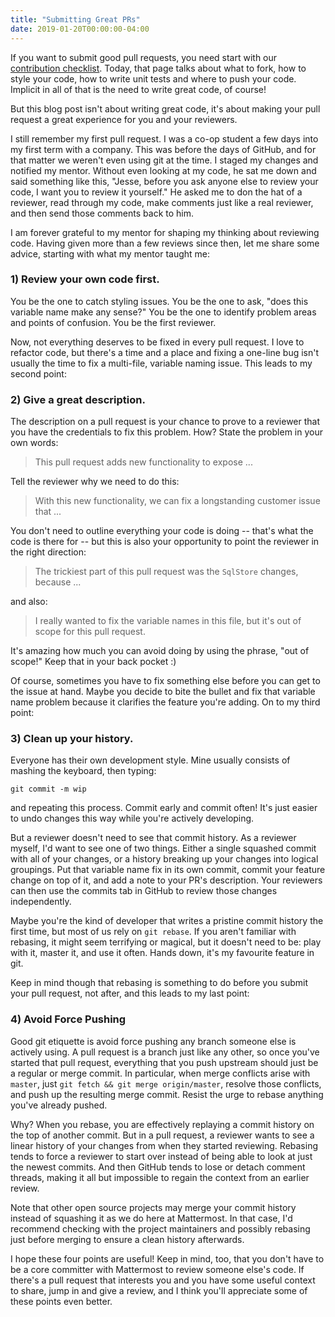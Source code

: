 ```yaml
---
title: "Submitting Great PRs"
date: 2019-01-20T00:00:00-04:00
---
```


If you want to submit good pull requests, you need start with our [contribution checklist](https://developers.mattermost.com/contribute/getting-started/contribution-checklist/). Today, that page talks about what to fork, how to style your code, how to write unit tests and where to push your code. Implicit in all of that is the need to write great code, of course!

But this blog post isn't about writing great code, it's about making your pull request a great experience for you and your reviewers.

I still remember my first pull request. I was a co-op student a few days into my first term with a company. This was before the days of GitHub, and for that matter we weren't even using git at the time. I staged my changes and notified my mentor. Without even looking at my code, he sat me down and said something like this, "Jesse, before you ask anyone else to review your code, I want you to review it yourself." He asked me to don the hat of a reviewer, read through my code, make comments just like a real reviewer, and then send those comments back to him.

I am forever grateful to my mentor for shaping my thinking about reviewing code. Having given more than a few reviews since then, let me share some advice, starting with what my mentor taught me:

### 1) Review your own code first.

You be the one to catch styling issues. You be the one to ask, "does this variable name make any sense?" You be the one to identify problem areas and points of confusion. You be the first reviewer.

Now, not everything deserves to be fixed in every pull request. I love to refactor code, but there's a time and a place and fixing a one-line bug isn't usually the time to fix a multi-file, variable naming issue. This leads to my second point:

### 2) Give a great description.

The description on a pull request is your chance to prove to a reviewer that you have the credentials to fix this problem. How? State the problem in your own words:

> This pull request adds new functionality to expose ...

Tell the reviewer why we need to do this:

> With this new functionality, we can fix a longstanding customer issue that ...

You don't need to outline everything your code is doing -- that's what the code is there for -- but this is also your opportunity to point the reviewer in the right direction:

> The trickiest part of this pull request was the `SqlStore` changes, because ...

and also:

> I really wanted to fix the variable names in this file, but it's out of scope for this pull request.

It's amazing how much you can avoid doing by using the phrase, "out of scope!" Keep that in your back pocket :)

Of course, sometimes you have to fix something else before you can get to the issue at hand. Maybe you decide to bite the bullet and fix that variable name problem because it clarifies the feature you're adding. On to my third point:

### 3) Clean up your history.

Everyone has their own development style. Mine usually consists of mashing the keyboard, then typing:

    git commit -m wip

and repeating this process. Commit early and commit often! It's just easier to undo changes this way while you're actively developing.

But a reviewer doesn't need to see that commit history. As a reviewer myself, I'd want to see one of two things. Either a single squashed commit with all of your changes, or a history breaking up your changes into logical groupings. Put that variable name fix in its own commit, commit your feature change on top of it, and add a note to your PR's description. Your reviewers can then use the commits tab in GitHub to review those changes independently.

Maybe you're the kind of developer that writes a pristine commit history the first time, but most of us rely on `git rebase`. If you aren't familiar with rebasing, it might seem terrifying or magical, but it doesn't need to be: play with it, master it, and use it often. Hands down, it's my favourite feature in git.

Keep in mind though that rebasing is something to do before you submit your pull request, not after, and this leads to my last point:

### 4) Avoid Force Pushing

Good git etiquette is avoid force pushing any branch someone else is actively using. A pull request is a branch just like any other, so once you've started that pull request, everything that you push upstream should just be a regular or merge commit. In particular, when merge conflicts arise with `master`, just `git fetch && git merge origin/master`, resolve those conflicts, and push up the resulting merge commit. Resist the urge to rebase anything you've already pushed.

Why? When you rebase, you are effectively replaying a commit history on the top of another commit. But in a pull request, a reviewer wants to see a linear history of your changes from when they started reviewing. Rebasing tends to force a reviewer to start over instead of being able to look at just the newest commits. And then GitHub tends to lose or detach comment threads, making it all but impossible to regain the context from an earlier review.

Note that other open source projects may merge your commit history instead of squashing it as we do here at Mattermost. In that case, I'd recommend checking with the project maintainers and possibly rebasing just before merging to ensure a clean history afterwards.

I hope these four points are useful! Keep in mind, too, that you don't have to be a core committer with Mattermost to review someone else's code. If there's a pull request that interests you and you have some useful context to share, jump in and give a review, and I think you'll appreciate some of these points even better.
